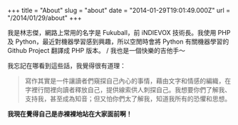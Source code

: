 +++
title = "About"
slug = "about"
date = "2014-01-29T19:01:49.000Z"
url = "/2014/01/29/about"
+++

我是林志傑，網路上常用的名字是 Fukuball，前 iNDIEVOX 技術長。我使用 PHP 及 Python，最近對機器學習感到興趣，所以空閒時會將 Python 有關機器學習的 Github Project 翻譯成 PHP 版本。 / 我也是一個快樂的吉他手～

我忘記在哪看到這些話，我覺得很有道理：

<blockquote>
寫作其實是一件讓讀者們窺探自己內心的事情，藉由文字和情感的編織，在字裡行間裡向讀者釋放自己，提供線索供人刺探自己。我想要你們了解我、支持我，甚至成為知音；但又怕你們太了解我，知道我所有的恐懼和思想。
</blockquote>

**我現在覺得自己是赤裸裸地站在大家面前啊！**
